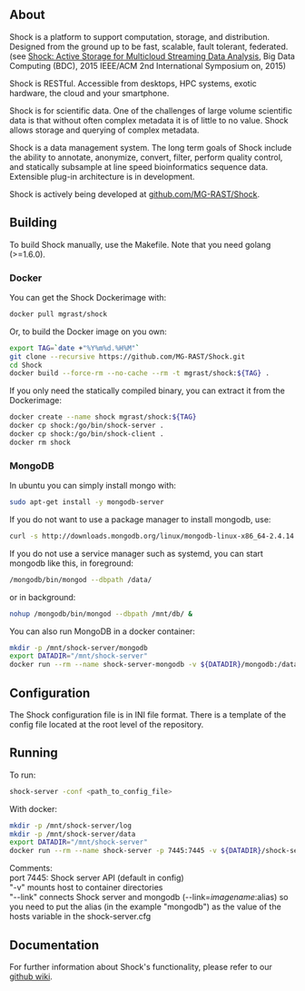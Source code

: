 About
-----

Shock is a platform to support computation, storage, and distribution. Designed from the ground up to be fast, scalable, fault tolerant, federated.  (see [Shock: Active Storage for Multicloud Streaming Data Analysis](http://ieeexplore.ieee.org/abstract/document/7406331/), Big Data Computing (BDC), 2015 IEEE/ACM 2nd International Symposium on, 2015)

Shock is RESTful. Accessible from desktops, HPC systems, exotic hardware, the cloud and your smartphone.

Shock is for scientific data. One of the challenges of large volume scientific data is that without often complex metadata it is of little to no value. Shock allows storage and querying of complex metadata.   

Shock is a data management system. The long term goals of Shock include the ability to annotate, anonymize, convert, filter, perform quality control, and statically subsample at line speed bioinformatics sequence data. Extensible plug-in architecture is in development.


Shock is actively being developed at [github.com/MG-RAST/Shock](https://github.com/MG-RAST/Shock).

Building
--------
To build Shock manually, use the Makefile. Note that you need golang (>=1.6.0). 

### Docker

You can get the Shock Dockerimage with:
```bash
docker pull mgrast/shock
```

Or, to build the Docker image on you own:
```bash
export TAG=`date +"%Y%m%d.%H%M"`
git clone --recursive https://github.com/MG-RAST/Shock.git
cd Shock
docker build --force-rm --no-cache --rm -t mgrast/shock:${TAG} .
```

If you only need the statically compiled binary, you can extract it from the Dockerimage:
```bash
docker create --name shock mgrast/shock:${TAG}
docker cp shock:/go/bin/shock-server .
docker cp shock:/go/bin/shock-client .
docker rm shock
```

### MongoDB

In ubuntu you can simply install mongo with:
```bash
sudo apt-get install -y mongodb-server
```
If you do not want to use a package manager to install mongodb, use:
```bash
curl -s http://downloads.mongodb.org/linux/mongodb-linux-x86_64-2.4.14.tgz | tar -v -C /mongodb/ -xz
```
If you do not use a service manager such as systemd, you can start mongodb like this, in foreground:
```bash
/mongodb/bin/mongod --dbpath /data/
```
or in background:
```bash
nohup /mongodb/bin/mongod --dbpath /mnt/db/ &
```
You can also run MongoDB in a docker container:
```bash
mkdir -p /mnt/shock-server/mongodb
export DATADIR="/mnt/shock-server"
docker run --rm --name shock-server-mongodb -v ${DATADIR}/mongodb:/data/db --expose=27017 mongo mongod --dbpath /data/db
```


Configuration
-------------
The Shock configuration file is in INI file format. There is a template of the config file located at the root level of the repository.

Running
-------
To run:
```bash
shock-server -conf <path_to_config_file>
```
With docker:
```bash
mkdir -p /mnt/shock-server/log
mkdir -p /mnt/shock-server/data
export DATADIR="/mnt/shock-server"
docker run --rm --name shock-server -p 7445:7445 -v ${DATADIR}/shock-server.cfg:/shock-config/shock-server.cfg -v ${DATADIR}/log:/var/log/shock -v ${DATADIR}/data:/usr/local/shock --link=shock-server-mongodb:mongodb mgrast/shock /go/bin/shock-server --conf /shock-config/shock-server.cfg
```
Comments:<br>
port 7445: Shock server API (default in config)<br>
"-v" mounts host to container directories<br>
"--link" connects Shock server and mongodb (--link=$imagename:$alias) so you need to put the alias (in the example "mongodb") as the value of the hosts variable in the shock-server.cfg

Documentation
-------------
For further information about Shock's functionality, please refer to our [github wiki](https://github.com/MG-RAST/Shock/wiki/_pages).
